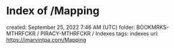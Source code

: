 # Index of /Mapping

created: September 25, 2022 7:46 AM (UTC)
folder: BOOKMRKS-MTHRFCKR / PIRACY-MTHRFCKR / Indexes
tags: indexes
url: https://imarvintpa.com/Mapping